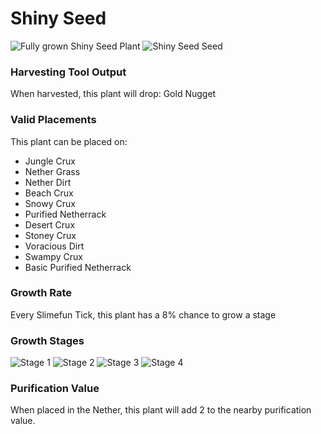 # Shiny Seed

![Fully grown Shiny Seed Plant](https://mc-heads.net/head/fa95153fc73058dabee2181a3b2c10774428e5dfee6e82b324e84ea06ea8d272) ![Shiny Seed Seed](https://mc-heads.net/head/81170da7341f323f8e4a3d0f8ca379f9af31511f346699f4bf0d09db95f63c6f)

### Harvesting Tool Output

When harvested, this plant will drop: Gold Nugget

### Valid Placements

This plant can be placed on:

- Jungle Crux
- Nether Grass
- Nether Dirt
- Beach Crux
- Snowy Crux
- Purified Netherrack
- Desert Crux
- Stoney Crux
- Voracious Dirt
- Swampy Crux
- Basic Purified Netherrack


### Growth Rate

Every Slimefun Tick, this plant has a 8% chance to grow a stage

### Growth Stages

![Stage 1](https://mc-heads.net/head/73c87ede1d3fc20f6764762ba2fb274066b11c4390599c441ef7902ca5a59e40) ![Stage 2](https://mc-heads.net/head/ca3e93bcac9c660f3bb647b0daa33ccd3695c6f20940ba7b30c730a9cbae9f2) ![Stage 3](https://mc-heads.net/head/46d229e0364533da2f685e554d2d352cb58d43daf21d63d919cc954a5f0a0f0) ![Stage 4](https://mc-heads.net/head/7be60590c4784ede4148ffb058ad3948e050264931e341397f4870a0c8f850a4)

### Purification Value

When placed in the Nether, this plant will add 2 to the nearby purification value.